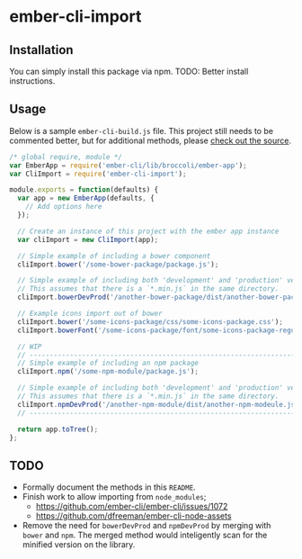 ember-cli-import
================

## Installation

You can simply install this package via npm. TODO: Better install instructions.

## Usage

Below is a sample `ember-cli-build.js` file. This project still needs to be commented better, but for additional methods, please [check out the source](ember-cli-import.js).

```js
/* global require, module */
var EmberApp = require('ember-cli/lib/broccoli/ember-app');
var CliImport = require('ember-cli-import');

module.exports = function(defaults) {
  var app = new EmberApp(defaults, {
    // Add options here
  });

  // Create an instance of this project with the ember app instance
  var cliImport = new CliImport(app);

  // Simple example of including a bower component
  cliImport.bower('/some-bower-package/package.js');

  // Simple example of including both 'development' and 'production' versions of a bower component.
  // This assumes that there is a `*.min.js` in the same directory.
  cliImport.bowerDevProd('/another-bower-package/dist/another-bower-package.js');

  // Example icons import out of bower
  cliImport.bower('/some-icons-package/css/some-icons-package.css');
  cliImport.bowerFont('/some-icons-package/font/some-icons-package-regular-webfont',  { destDir: 'font' })

  // WIP
  // -------------------------------------------------------------------------------------
  // Simple example of including an npm package
  cliImport.npm('/some-npm-module/package.js');

  // Simple example of including both 'development' and 'production' versions of a node module.
  // This assumes that there is a `*.min.js` in the same directory.
  cliImport.npmDevProd('/another-npm-module/dist/another-npm-modeule.js');
  // -------------------------------------------------------------------------------------

  return app.toTree();
};
```

## TODO

- Formally document the methods in this `README`.
- Finish work to allow importing from `node_modules`;
  - https://github.com/ember-cli/ember-cli/issues/1072
  - https://github.com/dfreeman/ember-cli-node-assets
- Remove the need for `bowerDevProd` and `npmDevProd` by merging with `bower` and `npm`. The merged method would inteligently scan for the minified version on the library.
